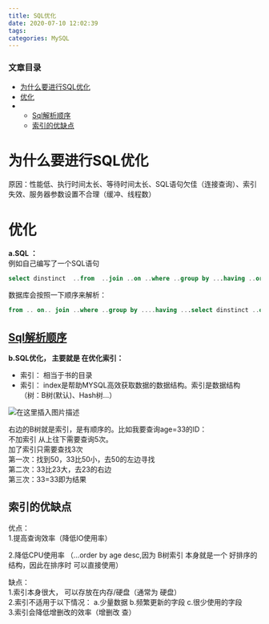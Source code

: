 ```yaml
---
title: SQL优化
date: 2020-07-10 12:02:39
tags: 
categories: MySQL
---
```


<!--more-->

### 文章目录

- [为什么要进行SQL优化](#SQL_2)
- [优化](#_6)
- - [Sql解析顺序](#Sqlhttpswwwcnblogscomannsshadowp5037667html_19)
  - [索引的优缺点](#_38)

# 为什么要进行SQL优化

原因：性能低、执行时间太长、等待时间太长、SQL语句欠佳（连接查询）、索引失效、服务器参数设置不合理（缓冲、线程数）

# 优化

**a.SQL ：**  
例如自己编写了一个SQL语句

```sql
select dinstinct  ..from  ..join ..on ..where ..group by ...having ..order by ..limit ..
```

数据库会按照一下顺序来解析：

```sql
from .. on.. join ..where ..group by ....having ...select dinstinct ..order by limit ...
```

## [Sql解析顺序](https://www.cnblogs.com/annsshadow/p/5037667.html)

**b.SQL优化， 主要就是 在优化索引：**

- 索引： 相当于书的目录
- 索引： index是帮助MYSQL高效获取数据的数据结构。索引是数据结构（树：B树\(默认\)、Hash树…）

![在这里插入图片描述](https://img-blog.csdnimg.cn/2020071011572866.png?x-oss-process=image/watermark,type_ZmFuZ3poZW5naGVpdGk,shadow_10,text_aHR0cHM6Ly9ibG9nLmNzZG4ubmV0L3FxXzIxMDQwNTU5,size_16,color_FFFFFF,t_70)

右边的B树就是索引，是有顺序的。比如我要查询age=33的ID：  
不加索引 从上往下需要查询5次。  
加了索引只需要查找3次  
第一次：找到50，33比50小，去50的左边寻找  
第二次：33比23大，去23的右边  
第三次：33=33即为结果

## 索引的优缺点

优点：  
1.提高查询效率（降低IO使用率）

2.降低CPU使用率 （…order by age desc,因为 B树索引 本身就是一个 好排序的结构，因此在排序时 可以直接使用）

缺点：  
1.索引本身很大， 可以存放在内存/硬盘（通常为 硬盘）  
2.索引不适用于以下情况： a.少量数据 b.频繁更新的字段 c.很少使用的字段  
3.索引会降低增删改的效率（增删改 查）